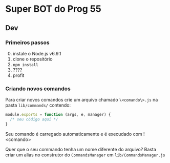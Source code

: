 # Super BOT do Prog 55

## Dev

### Primeiros passos
0. instale o Node.js v6.9.1
1. clone o repositório
2. `npm install`
3. ????
4. profit

### Criando novos comandos
Para criar novos comandos crie um arquivo chamado `\<comando\>.js` na pasta `lib/commands/` contendo:  

``` JavaScript
module.exports = function (args, e, manager) {
  /* seu código aqui */
}
```

Seu comando é carregado automaticamente e é execudado com !\<comando\>

Quer que o seu commando tenha um nome diferente do arquivo?
Basta criar um alias no construtor do `CommandsManager` em `lib/CommandsManager.js`
